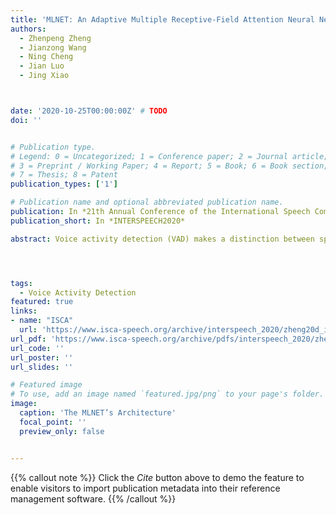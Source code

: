 ```yaml
---
title: 'MLNET: An Adaptive Multiple Receptive-Field Attention Neural Network for Voice Activity Detection'
authors:
  - Zhenpeng Zheng
  - Jianzong Wang
  - Ning Cheng
  - Jian Luo
  - Jing Xiao



date: '2020-10-25T00:00:00Z' # TODO
doi: ''


# Publication type.
# Legend: 0 = Uncategorized; 1 = Conference paper; 2 = Journal article;
# 3 = Preprint / Working Paper; 4 = Report; 5 = Book; 6 = Book section;
# 7 = Thesis; 8 = Patent
publication_types: ['1']

# Publication name and optional abbreviated publication name.
publication: In *21th Annual Conference of the International Speech Communication Association*
publication_short: In *INTERSPEECH2020*

abstract: Voice activity detection (VAD) makes a distinction between speech and non-speech and its performance is of crucial importance for speech based services. Recently, deep neural network (DNN)-based VADs have achieved better performance than conventional signal processing methods. The existed DNN-based models always handcrafted a fixed window to make use of the contextual speech information to improve the performance of VAD. However, the fixed window of contextual speech information can’t handle various unpredictable noise environments and highlight the critical speech information to VAD task. In order to solve this problem, this paper proposed an adaptive multiple receptive-field attention neural network, called MLNET, to finish VAD task. The MLNET leveraged multi-branches to extract multiple contextual speech information and investigated an effective attention block to weight the most crucial parts of the context for final classification. Experiments in real-world scenarios demonstrated that the proposed MLNET-based model outperformed other baselines.




tags:
  - Voice Activity Detection
featured: true
links:
- name: "ISCA"
  url: 'https://www.isca-speech.org/archive/interspeech_2020/zheng20d_interspeech.html'
url_pdf: 'https://www.isca-speech.org/archive/pdfs/interspeech_2020/zheng20d_interspeech.pdf'
url_code: ''
url_poster: ''
url_slides: ''

# Featured image
# To use, add an image named `featured.jpg/png` to your page's folder.
image:
  caption: 'The MLNET’s Architecture'
  focal_point: ''
  preview_only: false


---
```


{{% callout note %}}
Click the _Cite_ button above to demo the feature to enable visitors to import publication metadata into their reference management software.
{{% /callout %}}


